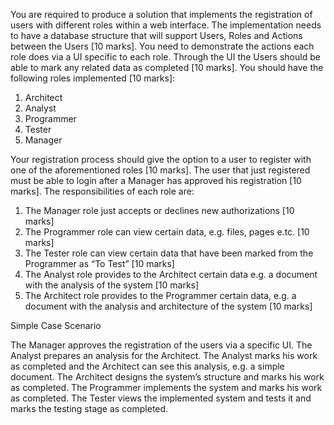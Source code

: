 You are required to produce a solution that implements the registration of users with different roles within a web interface.
The implementation needs to have a database structure that will support Users, Roles and Actions between the Users [10 marks].
You need to demonstrate the actions each role does via a UI specific to each role. Through the UI the Users should be able to mark any related data as completed [10 marks].
You should have the following roles implemented [10 marks]:
1. Architect
2. Analyst
3. Programmer
4. Tester
5. Manager

Your registration process should give the option to a user to register with one of the aforementioned roles [10 marks].
The user that just registered must be able to login after a Manager has approved his registration [10 marks].
The responsibilities of each role are:

1. The Manager role just accepts or declines new authorizations [10 marks]
2. The Programmer role can view certain data, e.g. files, pages e.tc. [10 marks]
3. The Tester role can view certain data that have been marked from the Programmer as “To Test” [10 marks]
4. The Analyst role provides to the Architect certain data e.g. a document with the analysis of the system [10 marks]
5. The Architect role provides to the Programmer certain data, e.g. a document with the analysis and architecture of the system [10 marks]



Simple Case Scenario

The Manager approves the registration of the users via a specific UI.
The Analyst prepares an analysis for the Architect. The Analyst marks his work as completed and the Architect can see this analysis, e.g. a simple document.
The Architect designs the system’s structure and marks his work as completed.
The Programmer implements the system and marks his work as completed.
The Tester views the implemented system and tests it and marks the testing stage as completed.
